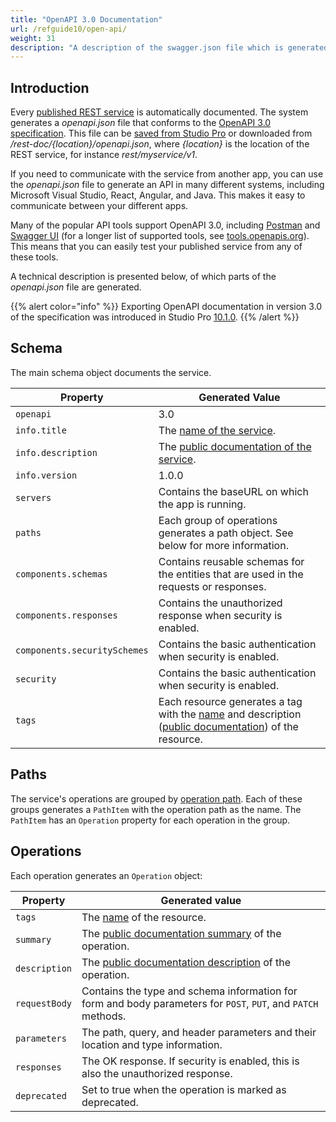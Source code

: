 ```yaml
---
title: "OpenAPI 3.0 Documentation"
url: /refguide10/open-api/
weight: 31
description: "A description of the swagger.json file which is generated by a published REST service "
---
```


## Introduction

Every [published REST service](/refguide10/published-rest-service/) is automatically documented. The system generates a *openapi.json* file that conforms to the [OpenAPI 3.0 specification](https://github.com/OAI/OpenAPI-Specification/blob/main/versions/3.0.1.md). This file can be [saved from Studio Pro](/refguide10/published-rest-service/#export-openapi-documentation) or downloaded from */rest-doc/{location}/openapi.json*, where *{location}* is the location of the REST service, for instance *rest/myservice/v1*.

If you need to communicate with the service from another app, you can use the *openapi.json* file to generate an API in many different systems, including Microsoft Visual Studio, React, Angular, and Java. This makes it easy to communicate between your different apps.

Many of the popular API tools support OpenAPI 3.0, including [Postman](https://www.getpostman.com/) and [Swagger UI](https://swagger.io/swagger-ui/) (for a longer list of supported tools, see [tools.openapis.org](https://tools.openapis.org/)). This means that you can easily test your published service from any of these tools.

A technical description is presented below, of which parts of the *openapi.json* file are generated.

{{% alert color="info" %}}
Exporting OpenAPI documentation in version 3.0 of the specification was introduced in Studio Pro [10.1.0](/releasenotes/studio-pro/10.1/).
{{% /alert %}}

## Schema

The main schema object documents the service.

| Property | Generated Value |
| --- | --- |
| `openapi` | 3.0 |
| `info.title` | The [name of the service](/refguide10/published-rest-service/#service-name). |
| `info.description` | The [public documentation of the service](/refguide10/published-rest-service/#public-documentation). |
| `info.version` | 1.0.0 |
| `servers` | Contains the baseURL on which the app is running. |
| `paths` | Each group of operations generates a path object. See below for more information. |
| `components.schemas` | Contains reusable schemas for the entities that are used in the requests or responses. |
| `components.responses` | Contains the unauthorized response when security is enabled. |
| `components.securitySchemes` | Contains the basic authentication when security is enabled. |
| `security` | Contains the basic authentication when security is enabled. |
| `tags` | Each resource generates a tag with the [name](/refguide10/published-rest-resource/#name) and description ([public documentation](/refguide10/published-rest-resource/#public-documentation)) of the resource. |

## Paths

The service's operations are grouped by [operation path](/refguide10/published-rest-operation/#operation-path). Each of these groups generates a `PathItem` with the operation path as the name. The `PathItem` has an `Operation` property for each operation in the group.

## Operations

Each operation generates an `Operation` object:

| Property | Generated value |
| --- | --- |
| `tags` | The [name](/refguide10/published-rest-resource/#name) of the resource. |
| `summary` | The [public documentation summary](/refguide10/published-rest-operation/#summary) of the operation. |
| `description` | The [public documentation description](/refguide10/published-rest-operation/#description) of the operation. |
| `requestBody` | Contains the type and schema information for form and body parameters for `POST`, `PUT`, and `PATCH` methods. |
| `parameters` | The path, query, and header parameters and their location and type information. |
| `responses` | The OK response. If security is enabled, this is also the unauthorized response. |
| `deprecated` | Set to true when the operation is marked as deprecated. |
